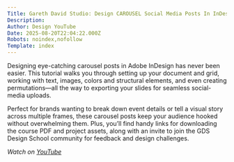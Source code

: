 ```yaml
---
Title: Gareth David Studio: Design CAROUSEL Social Media Posts In InDesign | Design Tutorial
Description: 
Author: Design YouTube
Date: 2025-08-20T22:04:22.000Z
Robots: noindex,nofollow
Template: index
---
```

<p>Designing eye-catching carousel posts in Adobe InDesign has never been easier. This tutorial walks you through setting up your document and grid, working with text, images, colors and structural elements, and even creating permutations—all the way to exporting your slides for seamless social-media uploads.  </p>

<p>Perfect for brands wanting to break down event details or tell a visual story across multiple frames, these carousel posts keep your audience hooked without overwhelming them. Plus, you’ll find handy links for downloading the course PDF and project assets, along with an invite to join the GDS Design School community for feedback and design challenges.</p>

<p><em>Watch on <a href="https://www.youtube.com/watch?v=pxTx8uQxUOM" rel="noopener noreferrer">YouTube</a></em></p>

